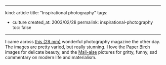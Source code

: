 -----
kind: article
title: "Inspirational photography"
tags:
- culture
created_at: 2003/02/28
permalink: inspirational-photography
toc: false
-----

<p>I came across <a href="http://28mm.org/">this (28 mm)</a> wonderful photography magazine the other day. The images are pretty varied, but really stunning. I love the <a href="http://28mm.org/gallery.php?artist=roncillizza&amp;issue=3">Paper Birch</a> images for delicate beauty, and the <a href="http://28mm.org/gallery.php?artist=roncillizza&amp;issue=3">Mall-aise</a> pictures for gritty, funny, sad commentary on modern life and materialism.</p>


